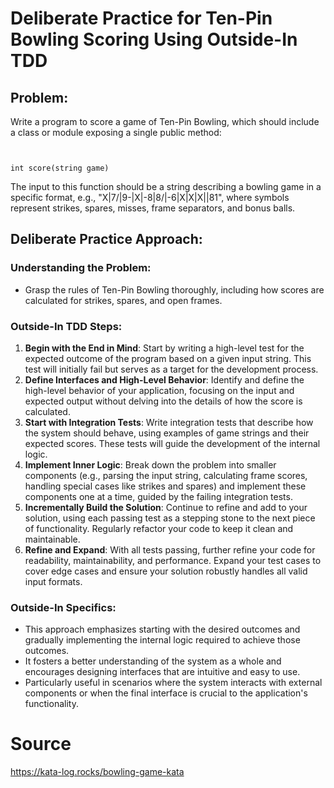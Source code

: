 
# Deliberate Practice for Ten-Pin Bowling Scoring Using Outside-In TDD

## Problem:

Write a program to score a game of Ten-Pin Bowling, which should include a class or module exposing a single public method:

```plaintext


int score(string game)
```

The input to this function should be a string describing a bowling game in a specific format, e.g., "X|7/|9-|X|-8|8/|-6|X|X|X||81", where symbols represent strikes, spares, misses, frame separators, and bonus balls.

## Deliberate Practice Approach:

### Understanding the Problem:
- Grasp the rules of Ten-Pin Bowling thoroughly, including how scores are calculated for strikes, spares, and open frames.

### Outside-In TDD Steps:
1. **Begin with the End in Mind**: Start by writing a high-level test for the expected outcome of the program based on a given input string. This test will initially fail but serves as a target for the development process.
2. **Define Interfaces and High-Level Behavior**: Identify and define the high-level behavior of your application, focusing on the input and expected output without delving into the details of how the score is calculated.
3. **Start with Integration Tests**: Write integration tests that describe how the system should behave, using examples of game strings and their expected scores. These tests will guide the development of the internal logic.
4. **Implement Inner Logic**: Break down the problem into smaller components (e.g., parsing the input string, calculating frame scores, handling special cases like strikes and spares) and implement these components one at a time, guided by the failing integration tests.
5. **Incrementally Build the Solution**: Continue to refine and add to your solution, using each passing test as a stepping stone to the next piece of functionality. Regularly refactor your code to keep it clean and maintainable.
6. **Refine and Expand**: With all tests passing, further refine your code for readability, maintainability, and performance. Expand your test cases to cover edge cases and ensure your solution robustly handles all valid input formats.

### Outside-In Specifics:
- This approach emphasizes starting with the desired outcomes and gradually implementing the internal logic required to achieve those outcomes.
- It fosters a better understanding of the system as a whole and encourages designing interfaces that are intuitive and easy to use.
- Particularly useful in scenarios where the system interacts with external components or when the final interface is crucial to the application's functionality.

# Source
https://kata-log.rocks/bowling-game-kata